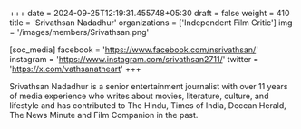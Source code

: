 +++
date = 2024-09-25T12:19:31.455748+05:30
draft = false
weight = 410
title = 'Srivathsan Nadadhur'
organizations = ['Independent Film Critic']
img = '/images/members/Srivathsan.png'

[soc_media]
facebook = 'https://www.facebook.com/nsrivathsan/'
instagram = 'https://www.instagram.com/srivathsan2711/'
twitter = 'https://x.com/vathsanatheart'
+++

Srivathsan Nadadhur is a senior entertainment journalist with over 11 years of media experience who writes about movies, literature, culture, and lifestyle and has contributed to The Hindu, Times of India, Deccan Herald, The News Minute and Film Companion in the past.
